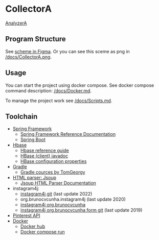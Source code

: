 # CollectorA

[AnalyzerA](https://github.com/UsoltsevI/AnalyzerA)

## Program Structure
See [scheme in Figma](https://www.figma.com/board/RzTIebuqjBTp3RjnWyckLG/CollectorA?node-id=0-1&node-type=canvas&t=JJLXHee1CrzO8b3q-0).
Or you can see this sceme as png in [/docs/CollectorA.png](./docs/CollectorA.png).

## Usage

You can start the project using docker compose.
See docker compose command description: 
[/docs/Docker.md](./docs/Docker.md). 

To manage the project work see [/docs/Scripts.md](./docs/Scripts.md).

## Toolchain
* [Spring Framework](https://spring.io/)
  - [Spring Framework Reference Documentation](https://docs.spring.io/spring-framework/docs/3.2.5.RELEASE/spring-framework-reference/htmlsingle/#overview-usagescenarios)
  - [Spring Boot](https://spring.io/projects/spring-boot)
* [Hbase](https://hbase.apache.org/)
  - [Hbase reference guide](https://hbase.apache.org/book.html)
  - [HBase (client) javadoc](https://hbase.apache.org/devapidocs/org/apache/hadoop/hbase/client/package-summary.html)
  - [HBase configuration properties](https://docs.ezmeral.hpe.com/datafabric-customer-managed/78/HBase/HBaseConfigurationProperties.html)
* [Gradle](https://gradle.com/)
  - [Gradle cources by TomGeorgy](https://tomgregory.com)
* [HTML parser: Jsoup](https://jsoup.org/)
  - [Jsoup HTML Parser Documentation](https://jsoup.org/apidocs/org/jsoup/Jsoup.html)
* instagram4j:
  - [instagram4j git](https://github.com/instagram4j/instagram4j) (last update 2022)
  - org.brunocvcunha.instagram4j (last update 2020)
  - [instagram4j org.brunocvcunha](https://www.javatips.net/api/instagram4j-master/src/main/java/org/brunocvcunha/instagram4j/Instagram4j.java)
  - [instagram4j org.brunocvcunha form git](https://github.com/mikeekeghe/gitm4j) (last update 2019)
* [Pinterest API](https://github.com/dempe/pinterest-java/)
* [Docker](https://www.docker.com/)
  - [Docker hub](https://hub.docker.com/)
  - [Docker compose run](https://docs.docker.com/reference/cli/docker/compose/run/)
